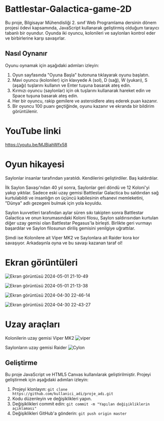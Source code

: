 # Battlestar-Galactica-game-2D

Bu proje, Bilgisayar Mühendisliği 2. sınıf Web Programlama dersinin dönem projesi ödevi kapsamında, JavaScript kullanarak geliştirmiş olduğum tarayıcı tabanlı bir oyundur. Oyunda iki oyuncu, kolonileri ve saylonları kontrol eder ve birbirlerine karşı savaşırlar.

## Nasıl Oynanır

Oyunu oynamak için aşağıdaki adımları izleyin:

1. Oyun sayfasında "Oyuna Başla" butonuna tıklayarak oyunu başlatın.
2. Mavi oyuncu (koloniler) için klavyede A (sol), D (sağ), W (yukarı), S (aşağı) tuşlarını kullanın ve Enter tuşuna basarak ateş edin.
3. Kırmızı oyuncu (saylonlar) için ok tuşlarını kullanarak hareket edin ve Space tuşuna basarak ateş edin.
4. Her bir oyuncu, rakip gemilere ve asteroidlere ateş ederek puan kazanır.
5. Bir oyuncu 100 puanı geçtiğinde, oyunu kazanır ve ekranda bir bildirim görüntülenir.

# YouTube linki

https://youtu.be/MJBiahWfx58

# Oyun hikayesi

Saylonlar insanlar tarafından yaratıldı. Kendilerini geliştirdiler. Baş kaldırdılar.

İlk Saylon Savaşı'ndan 40 yıl sonra, Saylonlar geri döndü ve 12 Koloni'yi yakıp yıktılar. Sadece eski uzay gemisi Battlestar Galactica bu saldırıdan sağ kurtulabildi ve insanlığın on üçüncü kabilesinin efsanevi memleketini, "Dünya" adlı gezegeni bulmak için yola koyuldu.

Saylon kuvvetleri tarafından aylar süren sıkı takipten sonra Battlestar Galactica ve onun korumasındaki Koloni filosu, Saylon saldırısından kurtulan diğer uzay gemisi olan Battlestar Pegasus'la birleşti. Birlikte geri vurmayı başardılar ve Saylon filosunun diriliş gemisini yenilgiye uğrattılar.

Şimdi ise Kolonilere ait Viper MK2 ve Saylonlara ait Raider kora kor savaşıyor. Arkadaşınla oyna ve bu savaşı kazanan taraf ol!

# Ekran görüntüleri

![Ekran görüntüsü 2024-05-01 21-10-49](https://github.com/Ah2m1et/Battlestar-Galactica-game-2D/assets/103003160/5563702d-e5ee-4b67-874d-ff27e5cdc983)

![Ekran görüntüsü 2024-05-01 21-13-38](https://github.com/Ah2m1et/Battlestar-Galactica-game-2D/assets/103003160/2cc53887-3a94-48c9-a21e-a61ca1b03d50)


![Ekran görüntüsü 2024-04-30 22-46-14](https://github.com/Ah2m1et/Battlestar-Galactica-game-2D/assets/103003160/528d300c-1fe2-4f21-a1fa-c63507b81c16)

![Ekran görüntüsü 2024-04-30 22-43-27](https://github.com/Ah2m1et/Battlestar-Galactica-game-2D/assets/103003160/d0382955-0fb6-45cb-951a-27e360b447b1)

# Uzay araçları

Kolonilerin uzay gemisi Viper MK2
![viper](https://github.com/Ah2m1et/Battlestar-Galactica-game-2D/assets/103003160/f8b6370e-5ef1-43d7-ac26-44f7660d407f)

Saylonların uzay gemisi Raider
![Cylon](https://github.com/Ah2m1et/Battlestar-Galactica-game-2D/assets/103003160/fd65fb2e-9e30-4b3f-93f0-8a90f9c425ca)

## Geliştirme

Bu proje JavaScript ve HTML5 Canvas kullanılarak geliştirilmiştir. Projeyi geliştirmek için aşağıdaki adımları izleyin:

1. Projeyi klonlayın: `git clone https://github.com/kullanici_adi/proje_adı.git`
2. Kodu düzenleyin ve değişiklikleri yapın.
3. Değişiklikleri commit edin: `git commit -m "Yapılan değişikliklerin açıklaması"`
4. Değişiklikleri GitHub'a gönderin: `git push origin master`
